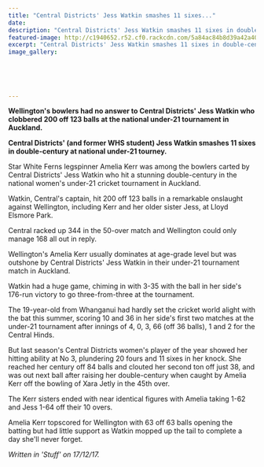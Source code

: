 ```yaml
---
title: "Central Districts' Jess Watkin smashes 11 sixes..."
date: 
description: "Central Districts' Jess Watkin smashes 11 sixes in double-century at national under-21 tourney..."
featured-image: http://c1940652.r52.cf0.rackcdn.com/5a84ac84b8d39a42a4000626/Jessica-Watkins-stuff-17-dec-2017.jpg
excerpt: "Central Districts' Jess Watkin smashes 11 sixes in double-century at national under-21 tourney."
image_gallery:
    
    
    
    
    
---
```


<p><strong>Wellington's bowlers had no answer to Central Districts' Jess Watkin who clobbered 200 off 123 balls at the national under-21 tournament in Auckland.</strong></p>
<p><strong>Central Districts' (and former WHS student) Jess Watkin smashes 11 sixes in double-century at national under-21 tourney.</strong></p>
<p>Star White Ferns legspinner Amelia Kerr was among the bowlers carted by Central Districts' Jess Watkin who hit a stunning double-century in the national women's under-21 cricket tournament in Auckland.</p>
<p>Watkin, Central's captain, hit 200 off 123 balls in a remarkable onslaught against Wellington, including Kerr and her older sister Jess, at Lloyd Elsmore Park.</p>
<p>Central racked up 344 in the 50-over match and Wellington could only manage 168 all out in reply.</p>
<p><span>Wellington's Amelia Kerr usually dominates at age-grade level but was outshone by Central Districts' Jess Watkin in their under-21 tournament match in Auckland.</span></p>
<p><span>Watkin had a huge game, chiming in&nbsp;with 3-35 with the ball in her side's 176-run victory to go three-from-three at the tournament.</span></p>
<p>The 19-year-old from Whanganui had hardly set the cricket world alight with the bat this summer, scoring 10 and 36 in her side's first two matches at the under-21 tournament after innings of 4, 0, 3, 66 (off 36 balls), 1 and 2 for the Central Hinds.</p>
<p>But last season's Central Districts women's player of the year showed her hitting ability at No 3, plundering 20 fours and 11 sixes in her knock. She reached her century off 84 balls and clouted her second ton&nbsp;off&nbsp;just 38, and was out next ball after raising her double-century when&nbsp;caught by Amelia Kerr off the bowling of Xara&nbsp;Jetly in the 45th over.</p>
<p>The Kerr sisters ended with near identical figures with Amelia taking 1-62 and Jess 1-64 off their 10 overs.</p>
<p>Amelia Kerr topscored for Wellington with 63 off 63 balls opening the batting but had little support as Watkin mopped up the tail to complete a day she'll never forget.</p>
<p><em>Written in 'Stuff' on 17/12/17.</em></p>

